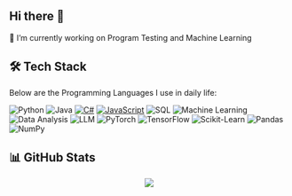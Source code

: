 ## Hi there 👋
🔭 I’m currently working on Program Testing and Machine Learning

<!--
**Xihao12/Xihao12** is a ✨ _special_ ✨ repository because its `README.md` (this file) appears on your GitHub profile.

Here are some ideas to get you started:

- 
- 👯 I’m looking to collaborate on ...
- 🤔 I’m looking for help with ...
- 💬 Ask me about ...
- 📫 How to reach me: ...
- 😄 Pronouns: ...
- ⚡ Fun fact: ...
-->

## 🛠️ Tech Stack
Below are the Programming Languages I use in daily life:

![Python](https://img.shields.io/badge/-Python-3776AB?style=flat-square&logo=python&logoColor=white)
![Java](https://img.shields.io/badge/-Java-007396?style=flat-square&logo=java&logoColor=white)
[![C#](https://custom-icon-badges.demolab.com/badge/C%23-%23239120.svg?logo=cshrp&logoColor=white)](#)
[![JavaScript](https://img.shields.io/badge/JavaScript-F7DF1E?logo=javascript&logoColor=000)](#)
![SQL](https://img.shields.io/badge/-SQL-4479A1?style=flat-square&logo=mysql&logoColor=white)
![Machine Learning](https://img.shields.io/badge/-Machine%20Learning-FF6F00?style=flat-square&logo=tensorflow&logoColor=white)
![Data Analysis](https://img.shields.io/badge/-Data%20Analysis-4285F4?style=flat-square&logo=google-analytics&logoColor=white)
![LLM](https://img.shields.io/badge/-LLM-FF4500?style=flat-square&logo=openai&logoColor=white)
![PyTorch](https://img.shields.io/badge/-PyTorch-EE4C2C?style=flat-square&logo=pytorch&logoColor=white)
![TensorFlow](https://img.shields.io/badge/-TensorFlow-FF6F00?style=flat-square&logo=tensorflow&logoColor=white)
![Scikit-Learn](https://img.shields.io/badge/-Scikit%20Learn-F7931E?style=flat-square&logo=scikit-learn&logoColor=white)
![Pandas](https://img.shields.io/badge/-Pandas-150458?style=flat-square&logo=pandas&logoColor=white)
![NumPy](https://img.shields.io/badge/-NumPy-013243?style=flat-square&logo=numpy&logoColor=white)



## 📊 GitHub Stats

<div align="center">
  <img src="https://github-readme-stats.vercel.app/api?username=Xihao12&show_icons=true&theme=transparent" /> 
</div>



